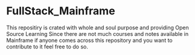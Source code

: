 # FullStack_Mainframe

This repositiry is crated with whole and soul purpose and providing Open Source Learning 
Since there are not much courses and notes available in Mainframe if anyone comes across this repository and you want to contribute to it feel free to do so.

